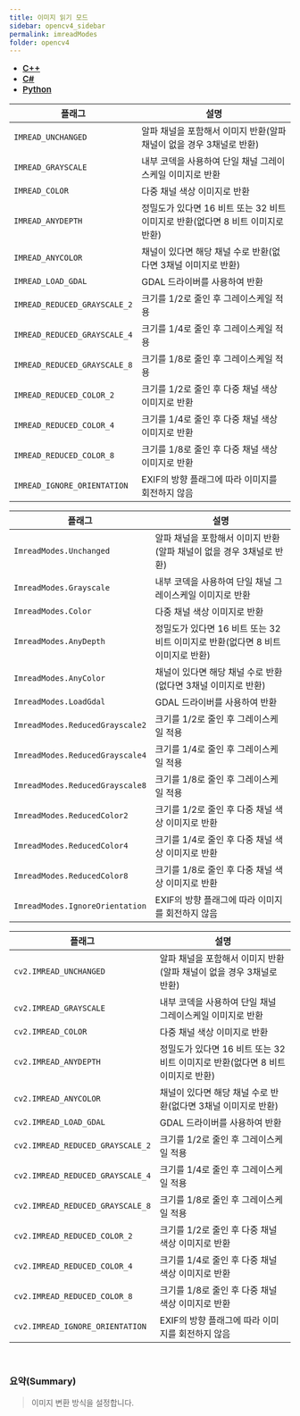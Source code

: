 ```yaml
---
title: 이미지 읽기 모드
sidebar: opencv4_sidebar
permalink: imreadModes
folder: opencv4
---
```


<ul id="profileTabs" class="nav nav-tabs">
    <li class="active"><a class="noCrossRef" href="#L1" data-toggle="tab" style="width: 100px; text-align: center; font-weight: 600; font-size: 15px;">C++</a></li>
    <li><a class="noCrossRef" href="#L2" data-toggle="tab" style="width: 100px; text-align: center; font-weight: 600; font-size: 15px;">C#</a></li>
    <li><a class="noCrossRef" href="#L3" data-toggle="tab" style="width: 100px; text-align: center; font-weight: 600; font-size: 15px;">Python</a></li>
</ul>

<div class="tab-content">
<div role="tabpanel" class="tab-pane active" id="L1" markdown="1">

| 플래그             | 설명                                                             |
| ----------------- | ---------------------------------------------------------------- | 
| `IMREAD_UNCHANGED` | 알파 채널을 포함해서 이미지 반환(알파 채널이 없을 경우 3채널로 반환) | 
| `IMREAD_GRAYSCALE` | 내부 코덱을 사용하여 단일 채널 그레이스케일 이미지로 반환 | 
| `IMREAD_COLOR` | 다중 채널 색상 이미지로 반환 | 
| `IMREAD_ANYDEPTH` | 정밀도가 있다면 16 비트 또는 32 비트 이미지로 반환(없다면 8 비트 이미지로 반환) | 
| `IMREAD_ANYCOLOR` | 채널이 있다면 해당 채널 수로 반환(없다면 3채널 이미지로 반환) | 
| `IMREAD_LOAD_GDAL` | GDAL 드라이버를 사용하여 반환 | 
| `IMREAD_REDUCED_GRAYSCALE_2` | 크기를 1/2로 줄인 후 그레이스케일 적용 | 
| `IMREAD_REDUCED_GRAYSCALE_4` | 크기를 1/4로 줄인 후 그레이스케일 적용 | 
| `IMREAD_REDUCED_GRAYSCALE_8` | 크기를 1/8로 줄인 후 그레이스케일 적용 | 
| `IMREAD_REDUCED_COLOR_2` | 크기를 1/2로 줄인 후 다중 채널 색상 이미지로 반환 | 
| `IMREAD_REDUCED_COLOR_4` | 크기를 1/4로 줄인 후 다중 채널 색상 이미지로 반환 | 
| `IMREAD_REDUCED_COLOR_8` | 크기를 1/8로 줄인 후 다중 채널 색상 이미지로 반환 | 
| `IMREAD_IGNORE_ORIENTATION` | EXIF의 방향 플래그에 따라 이미지를 회전하지 않음 |

</div>

<div role="tabpanel" class="tab-pane" id="L2" markdown="1">

| 플래그             | 설명                                                             |
| ----------------- | ---------------------------------------------------------------- | 
| `ImreadModes.Unchanged` | 알파 채널을 포함해서 이미지 반환(알파 채널이 없을 경우 3채널로 반환) | 
| `ImreadModes.Grayscale` | 내부 코덱을 사용하여 단일 채널 그레이스케일 이미지로 반환 | 
| `ImreadModes.Color` | 다중 채널 색상 이미지로 반환 | 
| `ImreadModes.AnyDepth` | 정밀도가 있다면 16 비트 또는 32 비트 이미지로 반환(없다면 8 비트 이미지로 반환) | 
| `ImreadModes.AnyColor` | 채널이 있다면 해당 채널 수로 반환(없다면 3채널 이미지로 반환) | 
| `ImreadModes.LoadGdal` | GDAL 드라이버를 사용하여 반환 | 
| `ImreadModes.ReducedGrayscale2` | 크기를 1/2로 줄인 후 그레이스케일 적용 | 
| `ImreadModes.ReducedGrayscale4` | 크기를 1/4로 줄인 후 그레이스케일 적용 | 
| `ImreadModes.ReducedGrayscale8` | 크기를 1/8로 줄인 후 그레이스케일 적용 | 
| `ImreadModes.ReducedColor2` | 크기를 1/2로 줄인 후 다중 채널 색상 이미지로 반환 | 
| `ImreadModes.ReducedColor4` | 크기를 1/4로 줄인 후 다중 채널 색상 이미지로 반환 | 
| `ImreadModes.ReducedColor8` | 크기를 1/8로 줄인 후 다중 채널 색상 이미지로 반환 | 
| `ImreadModes.IgnoreOrientation` | EXIF의 방향 플래그에 따라 이미지를 회전하지 않음 |

</div>

<div role="tabpanel" class="tab-pane" id="L3" markdown="1">

| 플래그             | 설명                                                             |
| ----------------- | ---------------------------------------------------------------- | 
| `cv2.IMREAD_UNCHANGED` | 알파 채널을 포함해서 이미지 반환(알파 채널이 없을 경우 3채널로 반환) | 
| `cv2.IMREAD_GRAYSCALE` | 내부 코덱을 사용하여 단일 채널 그레이스케일 이미지로 반환 | 
| `cv2.IMREAD_COLOR` | 다중 채널 색상 이미지로 반환 | 
| `cv2.IMREAD_ANYDEPTH` | 정밀도가 있다면 16 비트 또는 32 비트 이미지로 반환(없다면 8 비트 이미지로 반환) | 
| `cv2.IMREAD_ANYCOLOR` | 채널이 있다면 해당 채널 수로 반환(없다면 3채널 이미지로 반환) | 
| `cv2.IMREAD_LOAD_GDAL` | GDAL 드라이버를 사용하여 반환 | 
| `cv2.IMREAD_REDUCED_GRAYSCALE_2` | 크기를 1/2로 줄인 후 그레이스케일 적용 | 
| `cv2.IMREAD_REDUCED_GRAYSCALE_4` | 크기를 1/4로 줄인 후 그레이스케일 적용 | 
| `cv2.IMREAD_REDUCED_GRAYSCALE_8` | 크기를 1/8로 줄인 후 그레이스케일 적용 | 
| `cv2.IMREAD_REDUCED_COLOR_2` | 크기를 1/2로 줄인 후 다중 채널 색상 이미지로 반환 | 
| `cv2.IMREAD_REDUCED_COLOR_4` | 크기를 1/4로 줄인 후 다중 채널 색상 이미지로 반환 | 
| `cv2.IMREAD_REDUCED_COLOR_8` | 크기를 1/8로 줄인 후 다중 채널 색상 이미지로 반환 | 
| `cv2.IMREAD_IGNORE_ORIENTATION` | EXIF의 방향 플래그에 따라 이미지를 회전하지 않음 |

</div>
</div>

<br>

### 요약(Summary)

> 이미지 변환 방식을 설정합니다.